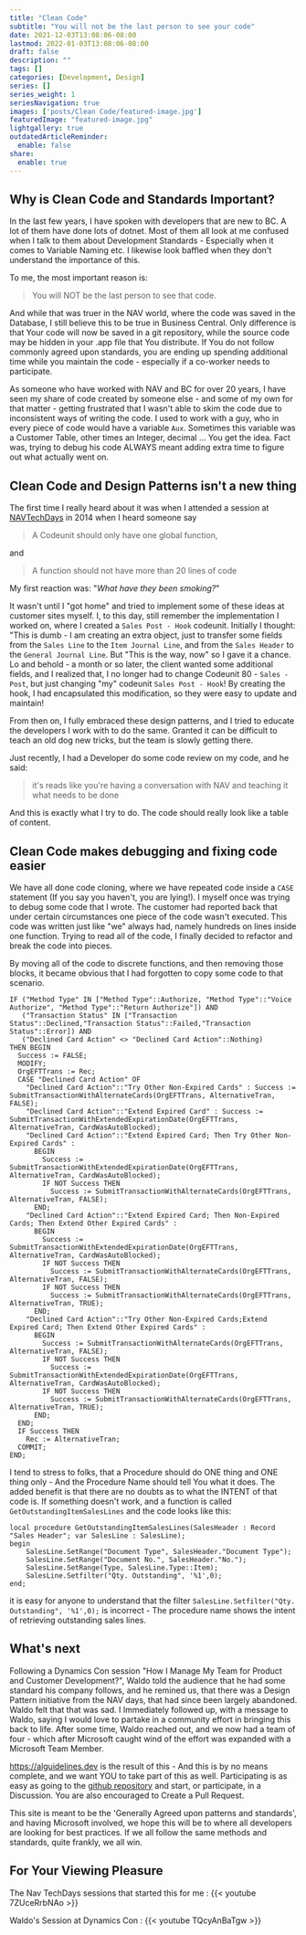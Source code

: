 ```yaml
---
title: "Clean Code"
subtitle: "You will not be the last person to see your code"
date: 2021-12-03T13:08:06-08:00
lastmod: 2022-01-03T13:08:06-08:00
draft: false
description: ""
tags: []
categories: [Development, Design]
series: []
series_weight: 1
seriesNavigation: true
images: ['posts/Clean Code/featured-image.jpg']
featuredImage: "featured-image.jpg"
lightgallery: true
outdatedArticleReminder:
  enable: false
share:
  enable: true
---
```

## Why is Clean Code and Standards Important?

In the last few years, I have spoken with developers that are new to BC. A lot of them have done lots of dotnet. Most of them all look at me confused when I talk to them about Development Standards - Especially when it comes to Variable Naming etc. I likewise look baffled when they don't understand the importance of this.

To me, the most important reason is:

> You will NOT be the last person to see that code.

And while that was truer in the NAV world, where the code was saved in the Database, I still believe this to be true in Business Central. Only difference is that Your code will now be saved in a git repository, while the source code may be hidden in your .app file that You distribute. If You do not follow commonly agreed upon standards, you are ending up spending additional time while you maintain the code - especially if a co-worker needs to participate.

As someone who have worked with NAV and BC for over 20 years, I have seen my share of code created by someone else - and some of my own for that matter - getting frustrated that I wasn't able to skim the code due to inconsistent ways of writing the code. I used to work with a guy, who in every piece of code would have a variable `Aux`. Sometimes this variable was a Customer Table, other times an Integer, decimal ... You get the idea. Fact was, trying to debug his code ALWAYS meant adding extra time to figure out what actually went on.

## Clean Code and Design Patterns isn't a new thing

The first time I really heard about it was when I attended a session at [NAVTechDays](https://bctechdays.com/) in 2014 when I heard someone say

> A Codeunit should only have one global function,

and

> A function should not have more than 20 lines of code

My first reaction was: "*What have they been smoking?*"

It wasn't until I "got home" and tried to implement some of these ideas at customer sites myself. I, to this day, still remember the implementation I worked on, where I created a `Sales Post - Hook` codeunit. Initially I thought: "This is dumb - I am creating an extra object, just to transfer some fields from the `Sales Line` to the `Item Journal Line`, and from the `Sales Header` to the `General Journal Line`. But "This is the way, now" so I gave it a chance. Lo and behold - a month or so later, the client wanted some additional fields, and I realized that, I no longer had to change Codeunit 80 - `Sales - Post`, but just changing "my" codeunit `Sales Post - Hook`! By creating the hook, I had encapsulated this modification, so they were easy to update and maintain!

From then on, I fully embraced these design patterns, and I tried to educate the developers I work with to do the same. Granted it can be difficult to teach an old dog new tricks, but the team is slowly getting there.

Just recently, I had a Developer do some code review on my code, and he said:

> it's reads like you're having a conversation with NAV and teaching it what needs to be done

And this is exactly what I try to do. The code should really look like a table of content.

## Clean Code makes debugging and fixing code easier

We have all done code cloning, where we have repeated code inside a `CASE` statement (If you say you haven't, you are lying!). I myself once was trying to debug some code that I wrote. The customer had reported back that under certain circumstances one piece of the code wasn't executed. This code was written just like "we" always had, namely hundreds on lines inside one function. Trying to read all of the code, I finally decided to refactor and break the code into pieces.

By moving all of the code to discrete functions, and then removing those blocks, it became obvious that I had forgotten to copy some code to that scenario.

```AL
IF ("Method Type" IN ["Method Type"::Authorize, "Method Type"::"Voice Authorize", "Method Type"::"Return Authorize"]) AND
   ("Transaction Status" IN ["Transaction Status"::Declined,"Transaction Status"::Failed,"Transaction Status"::Error]) AND
   ("Declined Card Action" <> "Declined Card Action"::Nothing)
THEN BEGIN
  Success := FALSE;
  MODIFY;
  OrgEFTTrans := Rec;
  CASE "Declined Card Action" OF
    "Declined Card Action"::"Try Other Non-Expired Cards" : Success := SubmitTransactionWithAlternateCards(OrgEFTTrans, AlternativeTran, FALSE);
    "Declined Card Action"::"Extend Expired Card" : Success := SubmitTransactionWithExtendedExpirationDate(OrgEFTTrans, AlternativeTran, CardWasAutoBlocked);
    "Declined Card Action"::"Extend Expired Card; Then Try Other Non-Expired Cards" :
      BEGIN
        Success := SubmitTransactionWithExtendedExpirationDate(OrgEFTTrans, AlternativeTran, CardWasAutoBlocked);
        IF NOT Success THEN
          Success := SubmitTransactionWithAlternateCards(OrgEFTTrans, AlternativeTran, FALSE);
      END;
    "Declined Card Action"::"Extend Expired Card; Then Non-Expired Cards; Then Extend Other Expired Cards" :
      BEGIN
        Success := SubmitTransactionWithExtendedExpirationDate(OrgEFTTrans, AlternativeTran, CardWasAutoBlocked);
        IF NOT Success THEN
          Success := SubmitTransactionWithAlternateCards(OrgEFTTrans, AlternativeTran, FALSE);
        IF NOT Success THEN
          Success := SubmitTransactionWithAlternateCards(OrgEFTTrans, AlternativeTran, TRUE);
      END;
    "Declined Card Action"::"Try Other Non-Expired Cards;Extend Expired Card; Then Extend Other Expired Cards" :
      BEGIN
        Success := SubmitTransactionWithAlternateCards(OrgEFTTrans, AlternativeTran, FALSE);
        IF NOT Success THEN
          Success := SubmitTransactionWithExtendedExpirationDate(OrgEFTTrans, AlternativeTran, CardWasAutoBlocked);
        IF NOT Success THEN
          Success := SubmitTransactionWithAlternateCards(OrgEFTTrans, AlternativeTran, TRUE);
      END;
  END;
  IF Success THEN
    Rec := AlternativeTran;
  COMMIT;
END;
```

I tend to stress to folks, that a Procedure should do ONE thing and ONE thing only - And the Procedure Name should tell You what it does. The added benefit is that there are no doubts as to what the INTENT of that code is. If something doesn't work, and a function is called `GetOutstandingItemSalesLines` and the code looks like this:

```AL
local procedure GetOutstandingItemSalesLines(SalesHeader : Record "Sales Header"; var SalesLine : SalesLine);
begin
    SalesLine.SetRange("Document Type", SalesHeader."Document Type");
    SalesLine.SetRange("Document No.", SalesHeader."No.");
    SalesLine.SetRange(Type, SalesLine.Type::Item);
    SalesLine.Setfilter("Qty. Outstanding", '%1',0);
end;
```

it is easy for anyone to understand that the filter `SalesLine.Setfilter("Qty. Outstanding", '%1',0);` is incorrect - The procedure name shows the intent of retrieving outstanding sales lines.

## What's next

Following a Dynamics Con session "How I Manage My Team for Product and Customer Development?", Waldo  told the audience that he had some standard his company follows, and he remined us, that there was a Design Pattern initiative from the NAV days, that had since been largely abandoned. Waldo felt that that was sad. I Immediately followed up, with a message to Waldo, saying I would love to partake in a community effort in bringing this back to life. After some time, Waldo reached out, and we now had a team of four - which after Microsoft caught wind of the effort was expanded with a Microsoft Team Member.

https://alguidelines.dev is the result of this - And this is by no means complete, and we want YOU to take part of this as well. Participating is as easy as going to the [github repository](https://github.com/microsoft/alguidelines) and start, or participate, in a Discussion. You are also encouraged to Create a Pull Request.

This site is meant to be the 'Generally Agreed upon patterns and standards', and having Microsoft involved, we hope this will be to where all developers are looking for best practices. If we all follow the same methods and standards, quite frankly, we all win.

## For Your Viewing Pleasure

The Nav TechDays sessions that started this for me :
{{< youtube 7ZUceRrbNAo >}}

Waldo's Session at Dynamics Con :
{{< youtube TQcyAnBaTgw >}}
